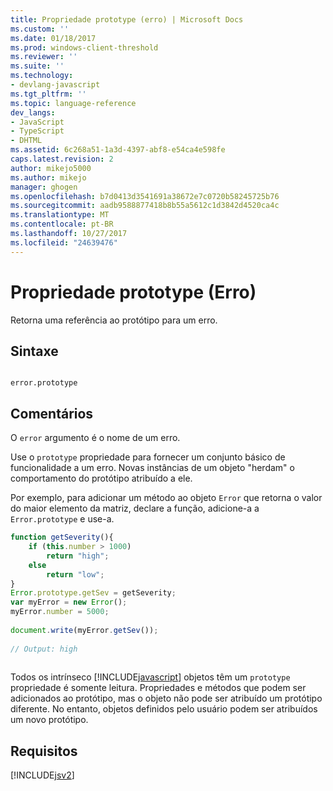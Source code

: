 ```yaml
---
title: Propriedade prototype (erro) | Microsoft Docs
ms.custom: ''
ms.date: 01/18/2017
ms.prod: windows-client-threshold
ms.reviewer: ''
ms.suite: ''
ms.technology:
- devlang-javascript
ms.tgt_pltfrm: ''
ms.topic: language-reference
dev_langs:
- JavaScript
- TypeScript
- DHTML
ms.assetid: 6c268a51-1a3d-4397-abf8-e54ca4e598fe
caps.latest.revision: 2
author: mikejo5000
ms.author: mikejo
manager: ghogen
ms.openlocfilehash: b7d0413d3541691a38672e7c0720b58245725b76
ms.sourcegitcommit: aadb9588877418b8b55a5612c1d3842d4520ca4c
ms.translationtype: MT
ms.contentlocale: pt-BR
ms.lasthandoff: 10/27/2017
ms.locfileid: "24639476"
---
```

# <a name="prototype-property-error"></a>Propriedade prototype (Erro)
Retorna uma referência ao protótipo para um erro.  
  
## <a name="syntax"></a>Sintaxe  
  
```  
  
error.prototype  
```  
  
## <a name="remarks"></a>Comentários  
 O `error` argumento é o nome de um erro.  
  
 Use o `prototype` propriedade para fornecer um conjunto básico de funcionalidade a um erro. Novas instâncias de um objeto "herdam" o comportamento do protótipo atribuído a ele.  
  
 Por exemplo, para adicionar um método ao objeto `Error` que retorna o valor do maior elemento da matriz, declare a função, adicione-a a `Error.prototype` e use-a.  
  
```JavaScript  
function getSeverity(){  
    if (this.number > 1000)  
        return "high";  
    else  
        return "low";  
}  
Error.prototype.getSev = getSeverity;  
var myError = new Error();  
myError.number = 5000;  
  
document.write(myError.getSev());   
  
// Output: high  
  
```  
  
 Todos os intrínseco [!INCLUDE[javascript](../../javascript/includes/javascript-md.md)] objetos têm um `prototype` propriedade é somente leitura. Propriedades e métodos que podem ser adicionados ao protótipo, mas o objeto não pode ser atribuído um protótipo diferente. No entanto, objetos definidos pelo usuário podem ser atribuídos um novo protótipo.  
  
## <a name="requirements"></a>Requisitos  
 [!INCLUDE[jsv2](../../javascript/reference/includes/jsv2-md.md)]